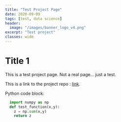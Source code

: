```yaml
---
title: "Test Project Page"
date: 2020-09-09
tags: [test, data science]
header:
  image: "/images/banner_logo_v4.png"
excerpt: "Test project"
classes: wide
---
```


# Title 1

This is a test project page. Not a real page... just a test.

This is a link to the project repo : [link](https://github.com/phillip-paine/PortfolioPage).

Python code block:
```python
  import numpy as np
  def test_function(x,y):
    z = np.sum(x,y)
    return z
```

